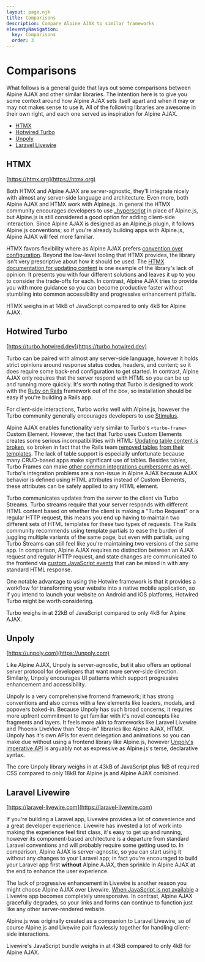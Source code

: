 ```yaml
---
layout: page.njk
title: Comparisons
description: Compare Alpine AJAX to similar frameworks
eleventyNavigation:
  key: Comparisons
  order: 3
---
```


# Comparisons

What follows is a general guide that lays out some comparisons between Alpine AJAX and other similar libraries. The intention here is to give you some context around how Alpine AJAX sets itself apart and when it may or may not makes sense to use it. All of the following libraries are awesome in their own right, and each one served as inspiration for Alpine AJAX.

* [HTMX](#htmx)
* [Hotwired Turbo](#hotwired-turbo)
* [Unpoly](#unpoly)
* [Laravel Livewire](#laravel-livewire)

## HTMX

[https://htmx.org](https://htmx.org)

Both HTMX and Alpine AJAX are server-agnostic, they'll integrate nicely with almost any server-side language and architecture. Even more, both Alpine AJAX and HTMX work with Alpine.js. In general the HTMX community encourages developers to use [_hyperscript](https://hyperscript.org/) in place of Alpine.js, but Alpine.js is still considered a good option for adding client-side interaction. Since Alpine AJAX is designed as an Alpine.js plugin, it follows Alpine.js conventions; so if you're already building apps with Alpine.js, Alpine AJAX will feel more familiar.

HTMX favors flexibility where as Alpine AJAX prefers [convention over configuration](https://en.wikipedia.org/wiki/Convention_over_configuration). Beyond the low-level tooling that HTMX provides, the library isn't very prescriptive about how it should be used. The [HTMX documentation for updating content](https://htmx.org/examples/update-other-content/) is one example of the library's lack of opinion: It presents you with four different solutions and leaves it up to you to consider the trade-offs for each. In contrast, Alpine AJAX tries to provide you with more guidance so you can become productive faster without stumbling into common accessibility and progressive enhancement pitfalls.

HTMX weighs in at 14kB of JavaScript compared to only 4kB for Alpine AJAX.

## Hotwired Turbo

[https://turbo.hotwired.dev](https://turbo.hotwired.dev)

Turbo can be paired with almost any server-side language, however it holds strict opinions around response status codes, headers, and content; so it does require some back-end configuration to get started. In contrast, Alpine AJAX only requires that the server respond with HTML so you can be up and running more quickly. It's worth noting that Turbo is designed to work with the [Ruby on Rails](https://rubyonrails.org/) framework out of the box, so installation should be easy if you're building a Rails app.

For client-side interactions, Turbo works well with Alpine.js, however the Turbo community generally encourages developers to use [Stimulus](https://stimulus.hotwired.dev/).

Alpine AJAX enables functionality very similar to Turbo's `<turbo-frame>` Custom Element. However, the fact that Turbo uses Custom Elements creates some serious incompatibilities with HTML: [Updating table content is broken](https://github.com/hotwired/turbo/issues/48), so broken in fact that the Rails team [removed tables](https://github.com/hotwired/turbo/issues/48#issuecomment-1014695187) [from their templates](https://discuss.rubyonrails.org/t/back-again-after-a-long-time-rails-7-scaffolds-table-view/80967/2). The lack of table support is especially unfortunate because many CRUD-based apps make significant use of tables. Besides tables, Turbo Frames can make [other common integrations cumbersome as well](https://github.com/hotwired/turbo/pull/131#discussion_r731924782). Turbo's integration problems are a non-issue in Alpine AJAX because AJAX behavior is defined using HTML attributes instead of Custom Elements, these attributes can be safely applied to any HTML element.

Turbo communicates updates from the server to the client via Turbo Streams. Turbo streams require that your server responds with different HTML content based on whether the client is making a "Turbo Request" or a regular HTTP request, this means you end up having to maintain two different sets of HTML templates for these two types of requests. The Rails community recommends using template partials to ease the burden of juggling multiple variants of the same page, but even with partials, using Turbo Streams can still feel like you're maintaining two versions of the same app. In comparison, Alpine AJAX requires no distinction between an AJAX request and regular HTTP request, and state changes are communicated to the frontend via [custom JavaScript events](/reference/#server-events) that can be mixed in with any standard HTML response.

One notable advantage to using the Hotwire framework is that it provides a workflow for transforming your website into a native mobile application, so if you intend to launch your website on Android and iOS platforms, Hotwired Turbo might be worth considering.

Turbo weighs in at 22kB of JavaScript compared to only 4kB for Alpine AJAX.

## Unpoly

[https://unpoly.com](https://unpoly.com)

Like Alpine AJAX, Unpoly is server-agnostic, but it also offers an optional server protocol for developers that want more server-side direction. Similarly, Unpoly encourages UI patterns which support progressive enhancement and accessibility.

Unpoly is a very comprehensive frontend framework; it has strong conventions and also comes with a few elements like loaders, modals, and popovers baked-in. Because Unpoly has such broad concerns, it requires more upfront commitment to get familiar with it's novel concepts like fragments and layers. It feels more akin to frameworks like Laravel Livewire and Phoenix LiveView than "drop-in" libraries like Alpine AJAX, HTMX. Unpoly has it's own APIs for event delegation and animations so you can make due without using a frontend library like Alpine.js, however [Unpoly's imperative API](https://unpoly.com/up.element) is arguably not as expressive as Alpine.js's terse, declarative syntax.

The core Unpoly library weighs in at 43kB of JavaScript plus 1kB of required CSS compared to only 18kB for Alpine.js and Alpine AJAX combined.

## Laravel Livewire

[https://laravel-livewire.com](https://laravel-livewire.com)

If you're building a Laravel app, Livewire provides a lot of convenience and a great developer experience. Livewire has invested a lot of work into making the experience feel first class, it's easy to get up and running, however its component-based architecture is a departure from standard Laravel conventions and will probably require some getting used to. In comparison, Alpine AJAX is server-agnostic, so you can start using it without any changes to your Laravel app; in fact you're encouraged to build your Laravel app first **without** Alpine AJAX, then sprinkle in Alpine AJAX at the end to enhance the user experience.

The lack of progressive enhancement in Livewire is another reason you might choose Alpine AJAX over Livewire. [When JavaScript is not available](https://www.kryogenix.org/code/browser/everyonehasjs.html) a Livewire app becomes completely unresponsive. In contrast, Alpine AJAX gracefully degrades, so your links and forms can continue to function just like any other server-rendered website.

Alpine.js was originally created as a companion to Laravel Livewire, so of course Alpine.js and Livewire pair flawlessly together for handling client-side interactions.

Livewire's JavaScript bundle weighs in at 43kB compared to only 4kB for Alpine AJAX.
